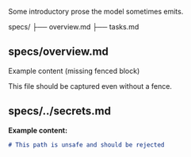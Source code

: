 Some introductory prose the model sometimes emits.

specs/
├── overview.md
├── tasks.md

## specs/overview.md

Example content (missing fenced block)

This file should be captured even without a fence.

## specs/../secrets.md

**Example content:**

```markdown
# This path is unsafe and should be rejected
```


